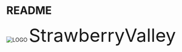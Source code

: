 # README
![LOGO](https://github.com/JamesXiaoMo/StrawberryValleyProject_Desktop/blob/master/pics/main.ico)
<font size=10>StrawberryValley</font>